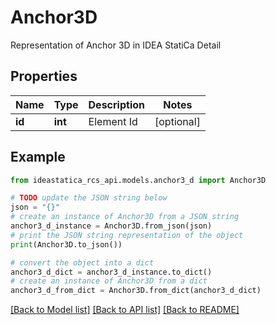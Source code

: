 # Anchor3D

Representation of Anchor 3D in IDEA StatiCa Detail

## Properties

Name | Type | Description | Notes
------------ | ------------- | ------------- | -------------
**id** | **int** | Element Id | [optional] 

## Example

```python
from ideastatica_rcs_api.models.anchor3_d import Anchor3D

# TODO update the JSON string below
json = "{}"
# create an instance of Anchor3D from a JSON string
anchor3_d_instance = Anchor3D.from_json(json)
# print the JSON string representation of the object
print(Anchor3D.to_json())

# convert the object into a dict
anchor3_d_dict = anchor3_d_instance.to_dict()
# create an instance of Anchor3D from a dict
anchor3_d_from_dict = Anchor3D.from_dict(anchor3_d_dict)
```
[[Back to Model list]](../README.md#documentation-for-models) [[Back to API list]](../README.md#documentation-for-api-endpoints) [[Back to README]](../README.md)


